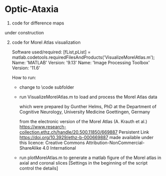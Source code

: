# Optic-Ataxia
1) code for difference maps

under construction

2) code for Morel Atlas visualization
	
	Software used/required:
		[fList,pList] = matlab.codetools.requiredFilesAndProducts('VisualizeMorelAtlas.m');
	      Name: 'MATLAB'
          Version: '9.13'
          Name: 'Image Processing Toolbox'
          Version: '11.6'
    
	
	How to run:
	- change to \code subfolder
	- run VisualizeMorelAtlas.m
		to load and process the Morel Atlas data
		
		which were prepared by Gunther Helms, PhD 
		at the Department of Cognitive Neurology, University Medicine Goettingen, Germany
		
		from the electronic version of the Morel Atlas (A. Krauth et al.)
		https://www.research-collection.ethz.ch/handle/20.500.11850/669887
		Persistent Link
		https://doi.org/10.3929/ethz-b-000669887
		made available under this licence:
		Creative Commons Attribution-NonCommercial-ShareAlike 4.0 International
		
	- run plotMorelAtlas.m 
		to generate a matlab figure of the Morel atlas in axial and coronal slices
		[Settings in the beginning of the script control the details]
